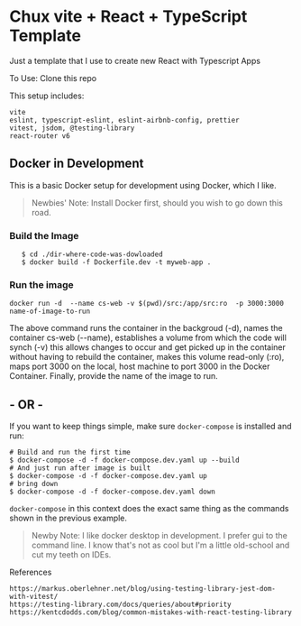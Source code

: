 # Chux vite + React + TypeScript Template

Just a template that I use to create new React with Typescript Apps


To Use: Clone this repo


This setup includes:

    vite
    eslint, typescript-eslint, eslint-airbnb-config, prettier
    vitest, jsdom, @testing-library
    react-router v6

## Docker in Development
This is a basic Docker setup for development using Docker, which I like.

> Newbies' Note:
 Install Docker first, should you wish to go down this road.

### Build the Image
```
   $ cd ./dir-where-code-was-dowloaded
   $ docker build -f Dockerfile.dev -t myweb-app . 
```
### Run the image

```
docker run -d  --name cs-web -v $(pwd)/src:/app/src:ro  -p 3000:3000 name-of-image-to-run
```
The above command runs the container in the backgroud (-d), names the container cs-web (--name), establishes a volume from which the code will synch (-v) this allows changes to occur and get picked up in the container without having to rebuild the container, makes this volume read-only (:ro), maps port 3000 on the local, host machine to port 3000 in the Docker Container. Finally, provide the name of the image to run.

## - OR - 

If you want to keep things simple, make sure `docker-compose` is installed and run:

```
# Build and run the first time
$ docker-compose -d -f docker-compose.dev.yaml up --build
# And just run after image is built 
$ docker-compose -d -f docker-compose.dev.yaml up
# bring down
$ docker-compose -d -f docker-compose.dev.yaml down
```

`docker-compose` in this context does the exact same thing as the commands shown in the previous example.

> Newby Note: I like docker desktop in development. I prefer gui to the command line. I know that's not as cool but
I'm a little old-school and cut my teeth on IDEs.




References

    https://markus.oberlehner.net/blog/using-testing-library-jest-dom-with-vitest/
    https://testing-library.com/docs/queries/about#priority
    https://kentcdodds.com/blog/common-mistakes-with-react-testing-library
